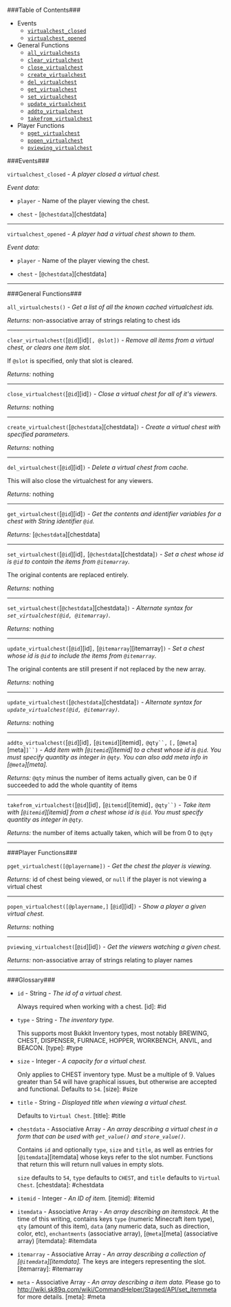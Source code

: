 ###Table of Contents###

* Events
  * [`virtualchest_closed`][vcclosed]
  * [`virtualchest_opened`][vcopened]
* General Functions
  * [`all_virtualchests`][allvc]
  * [`clear_virtualchest`][clearvc]
  * [`close_virtualchest`][closevc]
  * [`create_virtualchest`][createvc]
  * [`del_virtualchest`][delvc]
  * [`get_virtualchest`][getvc]
  * [`set_virtualchest`][setvc]
  * [`update_virtualchest`][updatevc]
  * [`addto_virtualchest`][addtovc]
  * [`takefrom_virtualchest`][takefromvc]
* Player Functions
  * [`pget_virtualchest`][pgetvc]
  * [`popen_virtualchest`][popenvc]
  * [`pviewing_virtualchest`][pviewingvc]


###Events###

<a id="vcclosed"></a>`virtualchest_closed` - *A player closed a virtual chest.*

*Event data:*

* `player` - Name of the player viewing the chest.

* `chest` - [`@chestdata`][chestdata]

[vcclosed]: #vcclosed

---

<a id="vcopened"></a>`virtualchest_opened` - *A player had a virtual chest shown to them.*

*Event data:*

* `player` - Name of the player viewing the chest.

* `chest` - [`@chestdata`][chestdata]

[vcopened]: #vcopened

---

###General Functions###

<a id="allvc"></a>`all_virtualchests()` - *Get a list of all the known cached virtualchest ids.*

*Returns:* non-associative array of strings relating to chest ids

[allvc]: #allvc

---

<a id="clearvc"></a>`clear_virtualchest(`[`@id`][id]`[, @slot])` - *Remove all items from a virtual chest, or clears one item slot.*

If `@slot` is specified, only that slot is cleared.

*Returns:* nothing

[clearvc]: #clearvc

---

<a id="closevc"></a>`close_virtualchest(`[`@id`][id]`)` - *Close a virtual chest for all of it's viewers.*

*Returns:* nothing

[closevc]: #closevc

---

<a id="createvc"></a>`create_virtualchest(`[`@chestdata`][chestdata]`)` - *Create a virtual chest with specified parameters.*

*Returns:* nothing

[createvc]: #createvc

---

<a id="delvc"></a>`del_virtualchest(`[`@id`][id]`)` - *Delete a virtual chest from cache.*

This will also close the virtualchest for any viewers.

*Returns:* nothing

[delvc]: #delvc

----

<a id="getvc"></a>`get_virtualchest(`[`@id`][id]`)` - *Get the contents and identifier variables for a chest with String identifier `@id`.*

*Returns:* [`@chestdata`][chestdata]

[getvc]: #getvc

---

<a id="setvc"></a>`set_virtualchest(`[`@id`][id]`,` [`@chestdata`][chestdata]`)` - *Set a chest whose id is `@id` to contain the items from `@itemarray`.*

The original contents are replaced entirely.

*Returns:* nothing

[setvc]: #setvc

----

`set_virtualchest(`[`@chestdata`][chestdata]`)` - *Alternate syntax for `set_virtualchest(@id, @itemarray)`.*

*Returns:* nothing

---

<a id="updatevc"></a>`update_virtualchest(`[`@id`][id]`,` [`@itemarray`][itemarray]`)` - *Set a chest whose id is `@id` to include the items from `@itemarray`.*

The original contents are still present if not replaced by the new array.

*Returns:* nothing

[updatevc]: #updatevc

----

`update_virtualchest(`[`@chestdata`][chestdata]`)` - *Alternate syntax for `update_virtualchest(@id, @itemarray)`.*

*Returns:* nothing

----

<a id="addtovc"></a>`addto_virtualchest(`[`@id`][id]`,` [`@itemid`][itemid]`,` `@qty``,` `[,` [`@meta`][meta]`]``)` - *Add item with [`@itemid`][itemid] to a chest whose id is `@id`. You must specify quantity as integer in `@qty`. You can also add meta info in [`@meta`][meta].*

*Returns:* `@qty` minus the number of items actually given, can be 0 if succeeded to add the whole quantity of items

[addtovc]: #addtovc

----

<a id="takefromvc"></a>`takefrom_virtualchest(`[`@id`][id]`,` [`@itemid`][itemid]`,` `@qty``)` - *Take item with [`@itemid`][itemid] from a chest whose id is `@id`. You must specify quantity as integer in `@qty`.*

*Returns:* the number of items actually taken, which will be from 0 to `@qty`

[takefromvc]: #takefromvc

----

###Player Functions###

<a id="pgetvc"></a>`pget_virtualchest([@playername])` - *Get the chest the player is viewing.*

*Returns:* id of chest being viewed, or `null` if the player is not viewing a virtual chest

[pgetvc]: #pgetvc

---

<a id="popenvc"></a>`popen_virtualchest([@playername,]` [`@id`][id]`)` - *Show a player a given virtual chest.*

*Returns:* nothing

[popenvc]: #popenvc

---

<a id="pviewingvc"></a>`pviewing_virtualchest(`[`@id`][id]`)` - *Get the viewers watching a given chest.*

*Returns:* non-associative array of strings relating to player names

[pviewingvc]: #pviewingvc

---

###Glossary###

* <a id="id"></a>`id` - String - *The id of a virtual chest.*

  Always required when working with a chest.
[id]: #id

* <a id="id"></a>`type` - String - *The inventory type.*

  This supports most Bukkit Inventory types, most notably BREWING, CHEST, DISPENSER, FURNACE, HOPPER, WORKBENCH, ANVIL, and BEACON.
[type]: #type

* <a id="size"></a>`size` - Integer - *A capacity for a virtual chest.*

  Only applies to CHEST inventory type. Must be a multiple of 9. Values greater than 54 will have graphical issues, but otherwise are accepted and functional. Defaults to `54`.
[size]: #size

* <a id="title"></a>`title` - String - *Displayed title when viewing a virtual chest.*

  Defaults to `Virtual Chest`.
[title]: #title

* <a id="chestdata"></a>`chestdata` - Associative Array - *An array describing a virtual chest in a form that can be used with `get_value()` and `store_value()`.*

  Contains `id` and optionally `type`, `size` and `title`, as well as entries for [`@itemdata`][itemdata] whose keys refer to the slot number. Functions that return this will return null values in empty slots.

  `size` defaults to `54`, `type` defaults to `CHEST`, and `title` defaults to `Virtual Chest`.
[chestdata]: #chestdata

* <a id="itemid"></a>`itemid` - Integer - *An ID of item.*
[itemid]: #itemid

* <a id="itemdata"></a>`itemdata` - Associative Array - *An array describing an itemstack.* At the time of this writing, contains keys `type` (numeric Minecraft item type), `qty` (amount of this item), `data` (any numeric data, such as direction, color, etc), `enchantments` (associative array), [`@meta`][meta] (associative array)
[itemdata]: #itemdata

* <a id="itemarray"></a>`itemarray` - Associative Array - *An array describing a collection of [`@itemdata`][itemdata].* The keys are integers representing the slot.
[itemarray]: #itemarray

* <a id="meta"></a>`meta` - Associative Array - *An array describing a item data.* Please go to http://wiki.sk89q.com/wiki/CommandHelper/Staged/API/set_itemmeta for more details.
[meta]: #meta
